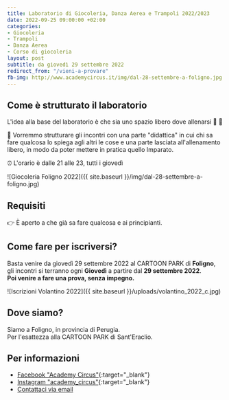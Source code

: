 ```yaml
---
title: Laboratorio di Giocoleria, Danza Aerea e Trampoli 2022/2023
date: 2022-09-25 09:00:00 +02:00
categories:
- Giocoleria
- Trampoli
- Danza Aerea
- Corso di giocoleria
layout: post
subtitle: da giovedì 29 settembre 2022
redirect_from: "/vieni-a-provare"
fb-img: http://www.academycircus.it/img/dal-28-settembre-a-foligno.jpg
---
```


## Come è strutturato il laboratorio
L'idea alla base del laboratorio è che sia uno spazio libero dove allenarsi 🤹 💪

📌 Vorremmo strutturare gli incontri con una parte "didattica" in cui chi sa fare qualcosa lo spiega agli altri le cose e una parte lasciata all'allenamento libero, in modo da poter mettere in pratica quello Imparato.

⏰ L'orario è dalle 21 alle 23, tutti i giovedì

![Giocoleria Foligno 2022]({{ site.baseurl }}/img/dal-28-settembre-a-foligno.jpg)

## Requisiti
👉 È aperto a che già sa fare qualcosa e ai principianti.

## Come fare per iscriversi?
Basta venire da giovedì 29 settembre 2022 al CARTOON PARK di **Foligno**, gli incontri si terranno ogni **Giovedì** a partire dal **29 settembre 2022**.  
**Poi venire a fare una prova, senza impegno.**

![Iscrizioni Volantino 2022]({{ site.baseurl }}/uploads/volantino_2022_c.jpg)

## Dove siamo?
Siamo a Foligno, in provincia di Perugia.  
Per l'esattezza alla CARTOON PARK di Sant'Eraclio.



## Per informazioni

- [Facebook "Academy Circus"](https://facebook.com/academycircus/){:target="_blank"}
- [Instagram "academy_circus"](https://instagram.com/academy_circus/){:target="_blank"}
- [Contattaci via email](mailto:info@academycircus.it)
